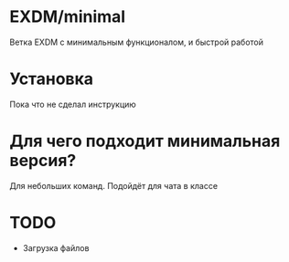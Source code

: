 # EXDM/minimal
Ветка EXDM с минимальным функционалом, и быстрой работой

# Установка
Пока что не сделал инструкцию

# Для чего подходит минимальная версия?
Для небольших команд. Подойдёт для чата в классе

# TODO
 - Загрузка файлов
